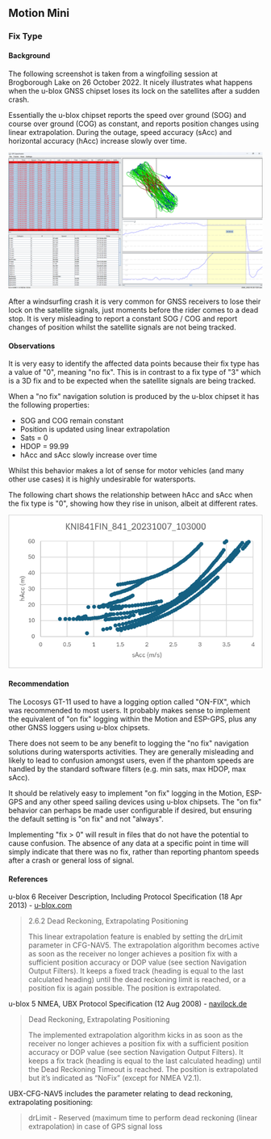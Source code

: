 ## Motion Mini

### Fix Type

#### Background

The following screenshot is taken from a wingfoiling session at Brogborough Lake on 26 October 2022. It nicely illustrates what happens when the u-blox GNSS chipset loses its lock on the satellites after a sudden crash.

Essentially the u-blox chipset reports the speed over ground (SOG) and course over ground (COG) as constant, and reports position changes using linear extrapolation. During the outage, speed accuracy (sAcc) and horizontal accuracy (hAcc) increase slowly over time.

![2940_2022-10-26-1321](img/2940_2022-10-26-1321.png)

After a windsurfing crash it is very common for GNSS receivers to lose their lock on the satellite signals, just moments before the rider comes to a dead stop. It is very misleading to report a constant SOG / COG and report changes of position whilst the satellite signals are not being tracked.



#### Observations

It is very easy to identify the affected data points because their fix type has a value of "0", meaning "no fix". This is in contrast to a fix type of "3" which is a 3D fix and to be expected when the satellite signals are being tracked.

When a "no fix" navigation solution is produced by the u-blox chipset it has the following properties:

- SOG and COG remain constant
- Position is updated using linear extrapolation
- Sats = 0
- HDOP = 99.99
- hAcc and sAcc slowly increase over time

Whilst this behavior makes a lot of sense for motor vehicles (and many other use cases) it is highly undesirable for watersports.

The following chart shows the relationship between hAcc and sAcc when the fix type is "0", showing how they rise in unison, albeit at different rates.

![KNI841FIN_841_20231007_103000_NOFIX](img/KNI841FIN_841_20231007_103000_NOFIX.png)



#### Recommendation

The Locosys GT-11 used to have a logging option called "ON-FIX", which was recommended to most users. It probably makes sense to implement the equivalent of "on fix" logging within the Motion and ESP-GPS, plus any other GNSS loggers using u-blox chipsets.

There does not seem to be any benefit to logging the "no fix" navigation solutions during watersports activities. They are generally misleading and likely to lead to confusion amongst users, even if the phantom speeds are handled by the standard software filters (e.g. min sats, max HDOP, max sAcc).

It should be relatively easy to implement "on fix" logging in the Motion, ESP-GPS and any other speed sailing devices using u-blox chipsets. The "on fix" behavior can perhaps be made user configurable if desired, but ensuring the default setting is "on fix" and not "always".

Implementing "fix > 0" will result in files that do not have the potential to cause confusion. The absence of any data at a specific point in time will simply indicate that there was no fix, rather than reporting phantom speeds after a crash or general loss of signal.



#### References

u-blox 6 Receiver Description, Including Protocol Specification (18 Apr 2013) - [u-blox.com](https://content.u-blox.com/sites/default/files/products/documents/u-blox6_ReceiverDescrProtSpec_%28GPS.G6-SW-10018%29_Public.pdf)

> 2.6.2 Dead Reckoning, Extrapolating Positioning
>
> This linear extrapolation feature is enabled by setting the drLimit parameter in CFG-NAV5. The extrapolation algorithm becomes active as soon as the receiver no longer achieves a position fix with a sufficient position accuracy or DOP value (see section Navigation Output Filters). It keeps a fixed track (heading is equal to the last calculated heading) until the dead reckoning limit is reached, or a position fix is again possible. The position is extrapolated.

u-blox 5 NMEA, UBX Protocol Specification (12 Aug 2008) - [navilock.de](https://www.navilock.de/files/11409.download)

> Dead Reckoning, Extrapolating Positioning
>
> The implemented extrapolation algorithm kicks in as soon as the receiver no longer achieves a position fix with a sufficient position accuracy or DOP value (see section Navigation Output Filters). It keeps a fix track (heading is equal to the last calculated heading) until the Dead Reckoning Timeout is reached. The position is extrapolated but it’s indicated as “NoFix” (except for NMEA V2.1).

UBX-CFG-NAV5 includes the parameter relating to dead reckoning, extrapolating positioning:

>  drLimit - Reserved (maximum time to perform dead reckoning (linear extrapolation) in case of GPS signal loss



